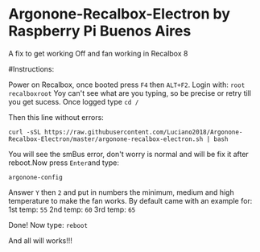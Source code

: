 # Argonone-Recalbox-Electron by Raspberry Pi Buenos Aires
A fix to get working Off and fan working in Recalbox 8

#Instructions:

Power on Recalbox, once booted press `F4` then `ALT+F2`.
Login with:
`root`
`recalboxroot` Yoy can't see what are you typing, so be precise or retry till you get sucess.
Once logged type 
`cd /`

Then this line without errors:
```
curl -sSL https://raw.githubusercontent.com/Luciano2018/Argonone-Recalbox-Electron/master/argonone-recalbox-electron.sh | bash
```
You will see the smBus error, don't worry is normal and will be fix it after reboot.Now press `Enter`and type:
```
argonone-config
```
Answer `Y` then `2` and put in numbers the minimum, medium and high temperature to make the fan works. By default came with an example for:
1st temp: `55`
2nd temp: `60`
3rd temp: `65`

Done! Now type:
`reboot`

And all will works!!!
